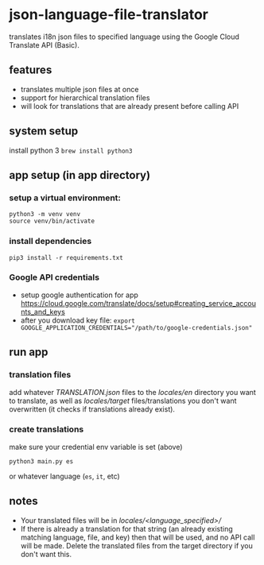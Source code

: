 # json-language-file-translator
translates i18n json files to specified language using the Google Cloud Translate API (Basic).

## features
- translates multiple json files at once
- support for hierarchical translation files
- will look for translations that are already present before calling API

## system setup
install python 3 `brew install python3`

## app setup (in app directory)

### setup a virtual environment:
    python3 -m venv venv
    source venv/bin/activate

### install dependencies
    pip3 install -r requirements.txt

### Google API credentials
- setup google authentication for app https://cloud.google.com/translate/docs/setup#creating_service_accounts_and_keys
- after you download key file: `export GOOGLE_APPLICATION_CREDENTIALS="/path/to/google-credentials.json"`

## run app
### translation files
add whatever *TRANSLATION.json* files to the *locales/en* directory you want to translate, as well as *locales/target* files/translations you don't want overwritten (it checks if translations already exist).

### create translations
make sure your credential env variable is set (above)

    python3 main.py es
or whatever language (`es`, `it`, etc)

## notes
- Your translated files will be in *locales/<language_specified>/*
- If there is already a translation for that string (an already existing matching language, file, and key) then that will be used, and no API call will be made. Delete the translated files from the target directory if you don't want this.

